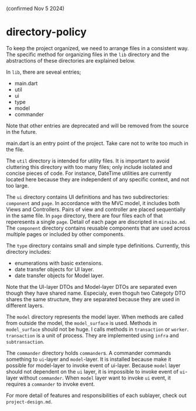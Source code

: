 
(confirmed Nov 5 2024)

# directory-policy

To keep the project organized, we need to arrange files in a consistent way. The specific method for organizing files in the `lib` directory and the abstractions of these directories are explained below.

In `lib`, there are seveal entries;

- main.dart
- util
- ui
- type
- model
- commander

Note that other entries are deprecated and will be removed from the source in the future.

main.dart is an entry point of the project. Take care not to write too much in the file.

The `util` directory is intended for utility files. It is important to avoid cluttering this directory with too many files; only include isolated and concise pieces of code. For instance, DateTime utilities are currently located here because they are independent of any specific context, and not too large.

The `ui` directory contains UI definitions and has two subdirectories: `component` and `page`. In accordance with the MVC model, it includes both Views and Controllers. Pairs of view and controller are placed sequentially in the same file.
In `page` directory, there are four files each of that reperesents a single `page`. Detail of each page are discripted in `miraibo.md`.
The `component` directory contains reusable components that are used across multiple pages or included by other components.

The `type` directory contains small and simple type definitions.
Currently, this directory includes:

- enumerations with basic extensions.
- date transfer objects for UI layer.
- date transfer objects for Model layer.

Note that the UI-layer DTOs and Model-layer DTOs are separated even though they have shared name.
Especialy, even thoguh two Categoty DTO shares the same structure, they are separated because they are used in different layers.

The `model` directory represents the model layer. When methods are called from outside the model, the `model_surface` is used.
Methods in `model_surface` should not be huge. I calls methods in `transaction` or `worker`.
`transaction` is a unit of process. They are implemented using `infra` and `subtransaction`.

The `commander` directory holds `commander`s. A commander commands something to `ui`-layer and `model`-layer.
It is installed because make it possible for model-layer to invoke event of ui-layer.
Because `model` layer should not dependent on the `ui` layer, it is impossible to invoke event of `ui`-layer without `commander`.
When `model` layer want to invoke `ui` event, it requires a `commander` to invoke event.

For more detail of features and responsibilities of each sublayer, check out `project-design.md`.
